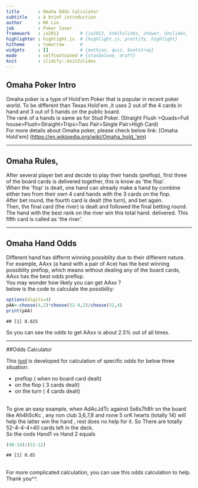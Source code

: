 ```yaml
---
title       : Omaha Odds Calculator
subtitle    : A brief introduction              
author      : RK Lin
job         : Poker lover
framework   : io2012        # {io2012, html5slides, shower, dzslides, ...}
highlighter : highlight.js  # {highlight.js, prettify, highlight}
hitheme     : tomorrow      # 
widgets     : []            # {mathjax, quiz, bootstrap}
mode        : selfcontained # {standalone, draft}
knit        : slidify::knit2slides
---
```


## Omaha Poker Intro

Omaha poker is a type of Hold'em Poker that is popular in recent poker world.
To be different than Texas Hold'em ,it uses 2 out of the 4 cards in hand and 3 out of 5 hands on the public board. 
<br>
The rank of a hands is same as for Stud Poker. (Straight Flush >Quads>Full house>Flush>Straight>Trips>Two Pair>Single Pair>High Card)
<br>
For more details about Omaha poker, please check below link:
[Omaha Hold'em] (https://en.wikipedia.org/wiki/Omaha_hold_'em)

--- 

## Omaha Rules, 

After several player bet and decide to play their hands (preflop), 
first three of the board cards is delivered together, this is know as 'the flop'.
<br>
When the 'flop' is dealt, one hand can already make a hand by combine either two from their own 4 card hands with the 3 cards on the flop. 
<br>
After bet round, the fourth card is dealt (the turn), and bet again.
<br>
Then, the final card (the river) is dealt and followed the final betting round.
The hand with the best rank on the river win this total hand.
 delivered. This fifth card is called as 'the river'. 

---
## Omaha Hand Odds

Different hand has differnt winning possiblity due to their different nature.
For example, AAxx (a hand with a pair of Ace) has the best winning possiblity preflop, which means without dealing any of the board cards, AAxx has the best odds preflop. 
<br>
You may wonder how likely you can get AAxx ?
<br>
below is the code to calculate the possiblity:
<br>


```r
options(digits=4)
pAA<-choose(4,2)*choose(52-4,2)/choose(52,4)
print(pAA)
```

```
## [1] 0.025
```

So you can see the odds to get AAxx is about 2.5% out of all times. 

---

##Odds Calculator

This [tool](https://rklin.shinyapps.io/OmahaOddsCalculator) is developed for calculation of specific odds for below three situation:
* preflop ( when no board card dealt)
* on the flop ( 3 cards dealt)
* on the turn ( 4 cards dealt)
<br>
To give an easy example, when AdAcJdTc against 5s6s7h8h on the board like
Ah4h5cKc , any non club 3,6,7,8 and none 5 orK hearts (totally 14) will help the latter win the hand , rest does no help for it. So There are totally 52-4-4-4=40 cards left in the deck. 
<br>
So the oods Hand1 vs Hand 2 equals

```r
(40-14)/(52-12)
```

```
## [1] 0.65
```
<br>
For more complicated calculation, you can use this odds calculation to help.
<br>
Thank you^^.

